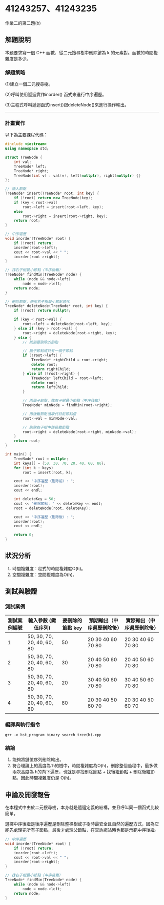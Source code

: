 # 41243257、41243235

作業二的第二題(b)

## 解題說明

本題要求寫一個 C++ 函數，從二元搜尋樹中刪除鍵為 k 的元素對。函數的時間複雜度是多少。

### 解題策略

(1)建立一個二元搜尋樹。

(2)呼叫使用遞迴實作inorder() 函式來進行中序遍歷。

(3)主程式呼叫遞迴函式insert()跟deleteNode()來進行操作輸出。

---

### 計畫實作

以下為主要課程代碼：

```c++
#include <iostream>
using namespace std;

struct TreeNode {
    int val;
    TreeNode* left;
    TreeNode* right;
    TreeNode(int v) : val(v), left(nullptr), right(nullptr) {}
};

// 插入節點
TreeNode* insert(TreeNode* root, int key) {
    if (!root) return new TreeNode(key);
    if (key < root->val)
        root->left = insert(root->left, key);
    else
        root->right = insert(root->right, key);
    return root;
}

// 中序遍歷
void inorder(TreeNode* root) {
    if (!root) return;
    inorder(root->left);
    cout << root->val << " ";
    inorder(root->right);
}

// 找右子樹最小節點（中序後繼）
TreeNode* findMin(TreeNode* node) {
    while (node && node->left)
        node = node->left;
    return node;
}

// 刪除節點，使用右子樹最小節點替代
TreeNode* deleteNode(TreeNode* root, int key) {
    if (!root) return nullptr;

    if (key < root->val) {
        root->left = deleteNode(root->left, key);
    } else if (key > root->val) {
        root->right = deleteNode(root->right, key);
    } else {
        // 找到要刪除的節點

        // 無子節點或只有一個子節點
        if (!root->left) {
            TreeNode* rightChild = root->right;
            delete root;
            return rightChild;
        } else if (!root->right) {
            TreeNode* leftChild = root->left;
            delete root;
            return leftChild;
        }

        // 兩個子節點，找右子樹最小節點（中序後繼）
        TreeNode* minNode = findMin(root->right);

        // 用後繼節點值取代目前節點值
        root->val = minNode->val;

        // 刪除右子樹中該後繼節點
        root->right = deleteNode(root->right, minNode->val);
    }
    return root;
}

int main() {
    TreeNode* root = nullptr;
    int keys[] = {50, 30, 70, 20, 40, 60, 80};
    for (int k : keys)
        root = insert(root, k);

    cout << "中序遍歷（刪除前）: ";
    inorder(root);
    cout << endl;

    int deleteKey = 50;
    cout << "刪除節點: " << deleteKey << endl;
    root = deleteNode(root, deleteKey);

    cout << "中序遍歷（刪除後）: ";
    inorder(root);
    cout << endl;

    return 0;
}
```

## 狀況分析

1. 時間複雜度：程式的時間複雜度O(h)。
2. 空間複雜度：空間複雜度為O(h)。

## 測試與驗證

### 測試案例

| 測試案例編號 | 輸入參數 (鍵值序列)        | 要刪除的節點 key | 預期輸出（中序遍歷刪除後） | 實際輸出（中序遍歷刪除後） |
| -------------- | ---------------------------- | ------------------ | ---------------------------- | ---------------------------- |
| 1            | 50, 30, 70, 20, 40, 60, 80 | 50               | 20 30 40 60 70 80          | 20 30 40 60 70 80   |
| 2            | 50, 30, 70, 20, 40, 60, 80 | 30               | 20 40 50 60 70 80          | 20 40 50 60 70 80   |
| 3            | 50, 30, 70, 20, 40, 60, 80 | 20               | 30 40 50 60 70 80          | 30 40 50 60 70 80   |
| 4            | 50, 30, 70, 20, 40, 60, 80 | 80               | 20 30 40 50 60 70          |  20 30 40 50 60 70 |

### 編譯與執行指令

````shell
g++ -o bst_program binary search tree(b).cpp
````

### 結論

1. 能夠將鍵值序列刪除輸出。
2. 符合理論上的高度為`h的樹中，時間複雜度為 ​O(h)，刪除整個過程中，最多做兩次高度為 h的向下遍歷，也就是尋找刪除節點 + 找後繼節點 + 刪除後繼節點，因此時間複雜度仍是 ​O(h)。

## 申論及開發報告

在本程式中由於二元搜尋樹，​本身就是遞迴定義的結構​，並且呼叫同一個函式比較簡單。

選擇中序後繼是後序遍歷是刪除整棵樹或子樹時最安全且自然的遍歷方式，因為它能先處理完所有子節點，最後才處理父節點，在查詢網站時也都是示範中序後繼。

```cpp
// 中序遍歷
void inorder(TreeNode* root) {
    if (!root) return;
    inorder(root->left);
    cout << root->val << " ";
    inorder(root->right);
}

// 找右子樹最小節點（中序後繼）
TreeNode* findMin(TreeNode* node) {
    while (node && node->left)
        node = node->left;
    return node;
}

```
